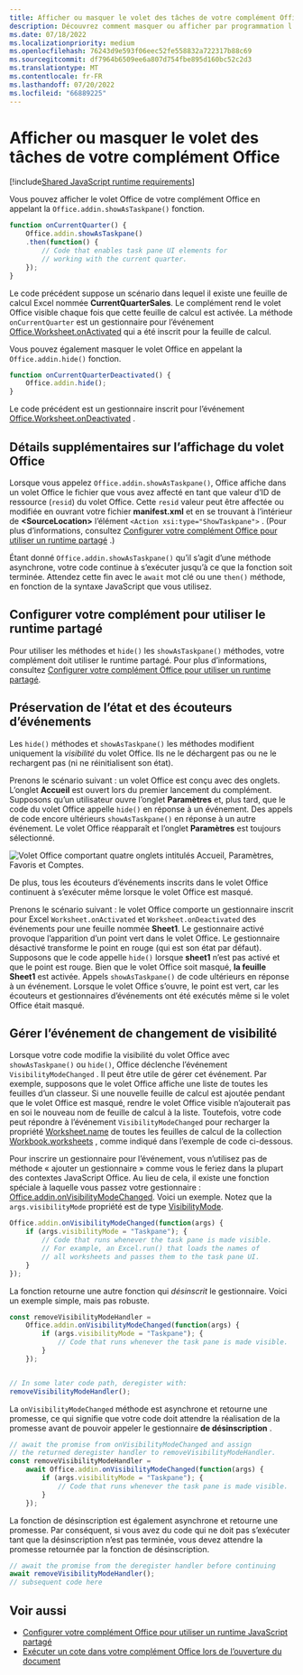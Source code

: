 ```yaml
---
title: Afficher ou masquer le volet des tâches de votre complément Office
description: Découvrez comment masquer ou afficher par programmation l’interface utilisateur d’un complément pendant son exécution continue.
ms.date: 07/18/2022
ms.localizationpriority: medium
ms.openlocfilehash: 76243d9e593f06eec52fe558832a722317b88c69
ms.sourcegitcommit: df7964b6509ee6a807d754fbe895d160bc52c2d3
ms.translationtype: MT
ms.contentlocale: fr-FR
ms.lasthandoff: 07/20/2022
ms.locfileid: "66889225"
---
```

# <a name="show-or-hide-the-task-pane-of-your-office-add-in"></a>Afficher ou masquer le volet des tâches de votre complément Office

[!include[Shared JavaScript runtime requirements](../includes/shared-runtime-requirements-note.md)]

Vous pouvez afficher le volet Office de votre complément Office en appelant la `Office.addin.showAsTaskpane()` fonction.

```javascript
function onCurrentQuarter() {
    Office.addin.showAsTaskpane()
    .then(function() {
        // Code that enables task pane UI elements for
        // working with the current quarter.
    });
}
```

Le code précédent suppose un scénario dans lequel il existe une feuille de calcul Excel nommée **CurrentQuarterSales**. Le complément rend le volet Office visible chaque fois que cette feuille de calcul est activée. La méthode `onCurrentQuarter` est un gestionnaire pour l’événement [Office.Worksheet.onActivated](/javascript/api/excel/excel.worksheet?view=excel-js-preview&preserve-view=true#excel-excel-worksheet-onactivated-member) qui a été inscrit pour la feuille de calcul.

Vous pouvez également masquer le volet Office en appelant la `Office.addin.hide()` fonction.

```javascript
function onCurrentQuarterDeactivated() {
    Office.addin.hide();
}
```

Le code précédent est un gestionnaire inscrit pour l’événement [Office.Worksheet.onDeactivated](/javascript/api/excel/excel.worksheet?view=excel-js-preview&preserve-view=true#excel-excel-worksheet-ondeactivated-member) .

## <a name="additional-details-on-showing-the-task-pane"></a>Détails supplémentaires sur l’affichage du volet Office

Lorsque vous appelez `Office.addin.showAsTaskpane()`, Office affiche dans un volet Office le fichier que vous avez affecté en tant que valeur d’ID de ressource (`resid`) du volet Office. Cette `resid` valeur peut être affectée ou modifiée en ouvrant votre fichier **manifest.xml** et en se trouvant à l’intérieur de **\<SourceLocation\>** l’élément `<Action xsi:type="ShowTaskpane">` .
(Pour plus d’informations, consultez [Configurer votre complément Office pour utiliser un runtime partagé](configure-your-add-in-to-use-a-shared-runtime.md) .)

Étant donné `Office.addin.showAsTaskpane()` qu’il s’agit d’une méthode asynchrone, votre code continue à s’exécuter jusqu’à ce que la fonction soit terminée. Attendez cette fin avec le `await` mot clé ou une `then()` méthode, en fonction de la syntaxe JavaScript que vous utilisez.

## <a name="configure-your-add-in-to-use-the-shared-runtime"></a>Configurer votre complément pour utiliser le runtime partagé

Pour utiliser les méthodes et `hide()` les `showAsTaskpane()` méthodes, votre complément doit utiliser le runtime partagé. Pour plus d’informations, consultez [Configurer votre complément Office pour utiliser un runtime partagé](configure-your-add-in-to-use-a-shared-runtime.md).

## <a name="preservation-of-state-and-event-listeners"></a>Préservation de l’état et des écouteurs d’événements

Les `hide()` méthodes et `showAsTaskpane()` les méthodes modifient uniquement la *visibilité* du volet Office. Ils ne le déchargent pas ou ne le rechargent pas (ni ne réinitialisent son état).

Prenons le scénario suivant : un volet Office est conçu avec des onglets. L’onglet **Accueil** est ouvert lors du premier lancement du complément. Supposons qu’un utilisateur ouvre l’onglet **Paramètres** et, plus tard, que le code du volet Office appelle `hide()` en réponse à un événement. Des appels de code encore ultérieurs `showAsTaskpane()` en réponse à un autre événement. Le volet Office réapparaît et l’onglet **Paramètres** est toujours sélectionné.

![Volet Office comportant quatre onglets intitulés Accueil, Paramètres, Favoris et Comptes.](../images/TaskpaneWithTabs.png)

De plus, tous les écouteurs d’événements inscrits dans le volet Office continuent à s’exécuter même lorsque le volet Office est masqué.

Prenons le scénario suivant : le volet Office comporte un gestionnaire inscrit pour Excel `Worksheet.onActivated` et `Worksheet.onDeactivated` des événements pour une feuille nommée **Sheet1**. Le gestionnaire activé provoque l’apparition d’un point vert dans le volet Office. Le gestionnaire désactivé transforme le point en rouge (qui est son état par défaut). Supposons que le code appelle `hide()` lorsque **sheet1** n’est pas activé et que le point est rouge. Bien que le volet Office soit masqué, **la feuille Sheet1** est activée. Appels `showAsTaskpane()` de code ultérieurs en réponse à un événement. Lorsque le volet Office s’ouvre, le point est vert, car les écouteurs et gestionnaires d’événements ont été exécutés même si le volet Office était masqué.

## <a name="handle-the-visibility-changed-event"></a>Gérer l’événement de changement de visibilité

Lorsque votre code modifie la visibilité du volet Office avec `showAsTaskpane()` ou `hide()`, Office déclenche l’événement `VisibilityModeChanged` . Il peut être utile de gérer cet événement. Par exemple, supposons que le volet Office affiche une liste de toutes les feuilles d’un classeur. Si une nouvelle feuille de calcul est ajoutée pendant que le volet Office est masqué, rendre le volet Office visible n’ajouterait pas en soi le nouveau nom de feuille de calcul à la liste. Toutefois, votre code peut répondre à l’événement `VisibilityModeChanged` pour recharger la propriété [Worksheet.name](/javascript/api/excel/excel.worksheet#excel-excel-worksheet-name-member) de toutes les feuilles de calcul de la collection [Workbook.worksheets](/javascript/api/excel/excel.workbook#excel-excel-workbook-worksheets-member) , comme indiqué dans l’exemple de code ci-dessous.

Pour inscrire un gestionnaire pour l’événement, vous n’utilisez pas de méthode « ajouter un gestionnaire » comme vous le feriez dans la plupart des contextes JavaScript Office. Au lieu de cela, il existe une fonction spéciale à laquelle vous passez votre gestionnaire : [Office.addin.onVisibilityModeChanged](/javascript/api/office/office.addin#office-office-addin-onvisibilitymodechanged-member(1)). Voici un exemple. Notez que la `args.visibilityMode` propriété est de type [VisibilityMode](/javascript/api/office/office.visibilitymode).

```javascript
Office.addin.onVisibilityModeChanged(function(args) {
    if (args.visibilityMode = "Taskpane"); {
        // Code that runs whenever the task pane is made visible.
        // For example, an Excel.run() that loads the names of
        // all worksheets and passes them to the task pane UI.
    }
});
```

La fonction retourne une autre fonction qui *désinscrit* le gestionnaire. Voici un exemple simple, mais pas robuste.

```javascript
const removeVisibilityModeHandler =
    Office.addin.onVisibilityModeChanged(function(args) {
        if (args.visibilityMode = "Taskpane"); {
            // Code that runs whenever the task pane is made visible.
        }
    });


// In some later code path, deregister with:
removeVisibilityModeHandler();
```

La `onVisibilityModeChanged` méthode est asynchrone et retourne une promesse, ce qui signifie que votre code doit attendre la réalisation de la promesse avant de pouvoir appeler le gestionnaire **de désinscription** .

```javascript
// await the promise from onVisibilityModeChanged and assign
// the returned deregister handler to removeVisibilityModeHandler.
const removeVisibilityModeHandler =
    await Office.addin.onVisibilityModeChanged(function(args) {
        if (args.visibilityMode = "Taskpane"); {
            // Code that runs whenever the task pane is made visible.
        }
    });
```

La fonction de désinscription est également asynchrone et retourne une promesse. Par conséquent, si vous avez du code qui ne doit pas s’exécuter tant que la désinscription n’est pas terminée, vous devez attendre la promesse retournée par la fonction de désinscription.

```javascript
// await the promise from the deregister handler before continuing
await removeVisibilityModeHandler();
// subsequent code here
```

## <a name="see-also"></a>Voir aussi

- [Configurer votre complément Office pour utiliser un runtime JavaScript partagé](configure-your-add-in-to-use-a-shared-runtime.md)
- [Exécuter un cote dans votre complément Office lors de l’ouverture du document](run-code-on-document-open.md)
